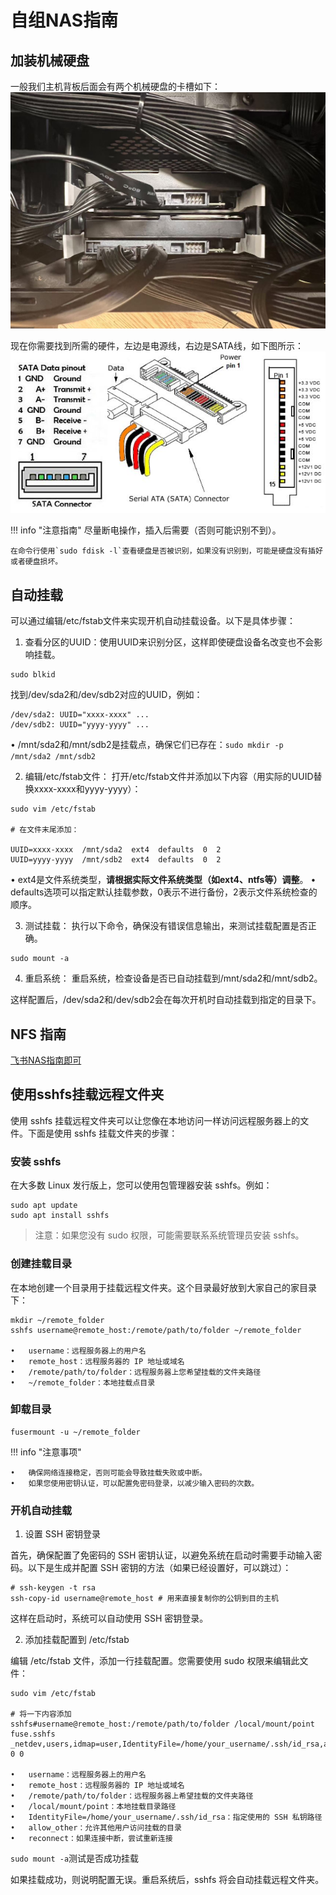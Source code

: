 # 自组NAS指南
## 加装机械硬盘
一般我们主机背板后面会有两个机械硬盘的卡槽如下：
![20241109164407.png](graph/20241109164407.png)

现在你需要找到所需的硬件，左边是电源线，右边是SATA线，如下图所示：
![20241109164605.png](graph/20241109164605.png)

<!-- prettier-ignore-start -->
!!! info "注意指南"
    尽量断电操作，插入后需要（否则可能识别不到）。

    在命令行使用`sudo fdisk -l`查看硬盘是否被识别，如果没有识别到，可能是硬盘没有插好或者硬盘损坏。
<!-- prettier-ignore-end -->

## 自动挂载
可以通过编辑/etc/fstab文件来实现开机自动挂载设备。以下是具体步骤：

1.	查看分区的UUID：使用UUID来识别分区，这样即使硬盘设备名改变也不会影响挂载。
```shell
sudo blkid
```

找到/dev/sda2和/dev/sdb2对应的UUID，例如：
```
/dev/sda2: UUID="xxxx-xxxx" ...
/dev/sdb2: UUID="yyyy-yyyy" ...
```

•	/mnt/sda2和/mnt/sdb2是挂载点，确保它们已存在：`sudo mkdir -p /mnt/sda2 /mnt/sdb2`

2.	编辑/etc/fstab文件：
打开/etc/fstab文件并添加以下内容（用实际的UUID替换xxxx-xxxx和yyyy-yyyy）：
```
sudo vim /etc/fstab

# 在文件末尾添加：

UUID=xxxx-xxxx  /mnt/sda2  ext4  defaults  0  2
UUID=yyyy-yyyy  /mnt/sdb2  ext4  defaults  0  2
```
	
•	ext4是文件系统类型，**请根据实际文件系统类型（如ext4、ntfs等）调整**。
•	defaults选项可以指定默认挂载参数，0表示不进行备份，2表示文件系统检查的顺序。

3.	测试挂载：
执行以下命令，确保没有错误信息输出，来测试挂载配置是否正确。
```shell
sudo mount -a
```

4.	重启系统：
重启系统，检查设备是否已自动挂载到/mnt/sda2和/mnt/sdb2。

这样配置后，/dev/sda2和/dev/sdb2会在每次开机时自动挂载到指定的目录下。

## NFS 指南

[飞书NAS指南即可](https://pq01uwab7j.feishu.cn/docx/VIYfd6sCFoUH2Mxfl1DctkGNnFf?from=from_copylink)


## 使用sshfs挂载远程文件夹

使用 sshfs 挂载远程文件夹可以让您像在本地访问一样访问远程服务器上的文件。下面是使用 sshfs 挂载文件夹的步骤：

### 安装 sshfs

在大多数 Linux 发行版上，您可以使用包管理器安装 sshfs。例如：
```shell
sudo apt update
sudo apt install sshfs
```

> 注意：如果您没有 sudo 权限，可能需要联系系统管理员安装 sshfs。

### 创建挂载目录

在本地创建一个目录用于挂载远程文件夹。这个目录最好放到大家自己的家目录下：
```shell
mkdir ~/remote_folder
sshfs username@remote_host:/remote/path/to/folder ~/remote_folder

•	username：远程服务器上的用户名
•	remote_host：远程服务器的 IP 地址或域名
•	/remote/path/to/folder：远程服务器上您希望挂载的文件夹路径
•	~/remote_folder：本地挂载点目录
```

### 卸载目录
```shell
fusermount -u ~/remote_folder
```

<!-- prettier-ignore-start -->
!!! info "注意事项"

    •	确保网络连接稳定，否则可能会导致挂载失败或中断。
	•	如果您使用密钥认证，可以配置免密码登录，以减少输入密码的次数。
<!-- prettier-ignore-end -->
	


### 开机自动挂载

1. 设置 SSH 密钥登录

首先，确保配置了免密码的 SSH 密钥认证，以避免系统在启动时需要手动输入密码。以下是生成并配置 SSH 密钥的方法（如果已经设置好，可以跳过）：

```shell
# ssh-keygen -t rsa
ssh-copy-id username@remote_host # 用来直接复制你的公钥到目的主机
```
这样在启动时，系统可以自动使用 SSH 密钥登录。

2. 添加挂载配置到 /etc/fstab

编辑 /etc/fstab 文件，添加一行挂载配置。您需要使用 sudo 权限来编辑此文件：

```shell
sudo vim /etc/fstab

# 将一下内容添加
sshfs#username@remote_host:/remote/path/to/folder /local/mount/point fuse.sshfs _netdev,users,idmap=user,IdentityFile=/home/your_username/.ssh/id_rsa,allow_other,reconnect 0 0

•	username：远程服务器上的用户名
•	remote_host：远程服务器的 IP 地址或域名
•	/remote/path/to/folder：远程服务器上希望挂载的文件夹路径
•	/local/mount/point：本地挂载目录路径
•	IdentityFile=/home/your_username/.ssh/id_rsa：指定使用的 SSH 私钥路径
•	allow_other：允许其他用户访问挂载的目录
•	reconnect：如果连接中断，尝试重新连接
```


`sudo mount -a`测试是否成功挂载

如果挂载成功，则说明配置无误。重启系统后，sshfs 将会自动挂载远程文件夹。
